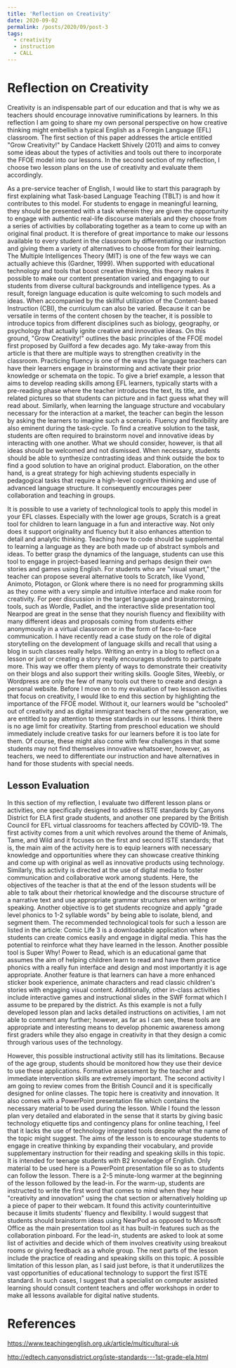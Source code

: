 ```yaml
---
title: 'Reflection on Creativity'
date: 2020-09-02
permalink: /posts/2020/09/post-3
tags:
  - creativity
  - instruction
  - CALL
---
```


Reflection on Creativity
======
Creativity is an indispensable part of our education and that is why we as teachers should encourage innovative ruminifications by learners. In this reflection I am going to share my own personal perspective on how creative thinking might embellish a typical English as a Foregin Language (EFL) classroom. The first section of this paper addresses the article entitled "Grow Creativity!" by Candace Hackett Shively (2011) and aims to convey some ideas about the types of activities and tools out there to incorporate the FFOE model into our lessons. In the second section of my reflection, I choose two lesson plans on the use of creativity and evaluate them accordingly.

As a pre-service teacher of English, I would like to start this paragraph by first explaining what Task-based Language Teaching (TBLT) is and how it contributes to this model. For students to engage in meaningful learning, they should be presented with a task wherein they are given the opportunity to engage with authentic real-life discourse materials and they choose from a series of activities by collaborating together as a team to come up with an original final product. It is therefore of great importance to make our lessons available to every student in the classroom by differentiating our instruction and giving them a variety of alternatives to choose from for their learning. The Multiple Intelligences Theory (MIT) is one of the few ways we can actually achieve this (Gardner, 1999). When supported with educational technology and tools that boost creative thinking, this theory makes it possible to make our content presentation varied and engaging to our students from diverse cultural backgrounds and intelligence types. As a result, foreign language education is quite welcoming to such models and ideas. When accompanied by the skillful utilization of the Content-based Instruction (CBI), the curriculum can also be varied. Because it can be versatile in terms of the content chosen by the teacher, it is possible to introduce topics from different disciplines such as biology, geography, or psychology that actually ignite creative and innovative ideas. On this ground, "Grow Creativity!" outlines the basic principles of the FFOE model first proposed by Guilford a few decades ago. My take-away from this article is that there are multiple ways to strengthen creativity in the classroom. Practicing fluency is one of the ways the language teachers can have their learners engage in brainstorming and activate their prior knowledge or schemata on the topic. To give a brief example, a lesson that aims to develop reading skills among EFL learners, typically starts with a pre-reading phase where the teacher introduces the text, its title, and related pictures so that students can picture and in fact guess what they will read about. Similarly, when learning the language structure and vocabulary necessary for the interaction at a market, the teacher can begin the lesson by asking the learners to imagine such a scenario. Fluency and flexibility are also eminent during the task-cycle. To find a creative solution to the task, students are often required to brainstorm novel and innovative ideas by interacting with one another. What we should consider, however, is that all ideas should be welcomed and not dismissed. When necessary, students should be able to synthesize contrasting ideas and think outside the box to find a good solution to have an original product. Elaboration, on the other hand, is a great strategy for high achieving students especially in pedagogical tasks that require a high-level cognitive thinking and use of advanced language structure. It consequently encourages peer collaboration and teaching in groups.

It is possible to use a variety of technological tools to apply this model in your EFL classes. Especially with the lower age groups, Scratch is a great tool for children to learn language in a fun and interactive way. Not only does it support originality and fluency but it also enhances attention to detail and analytic thinking. Teaching how to code should be supplemental to learning a language as they are both made up of abstract symbols and ideas. To better grasp the dynamics of the language, students can use this tool to engage in project-based learning and perhaps design their own stories and games using English. For students who are "visual smart," the teacher can propose several alternative tools to Scratch, like Vyond, Animoto, Plotagon, or Glonk where there is no need for programming skills as they come with a very simple and intuitive interface and make room for creativity. For peer discussion in the target language and brainstorming, tools, such as Wordle, Padlet, and the interactive slide presentation tool Nearpod are great in the sense that they nourish fluency and flexibility with many different ideas and proposals coming from students either anonymously in a virtual classroom or in the form of face-to-face communication. I have recently read a case study on the role of digital storytelling on the development of language skills and recall that using a blog in such classes really helps. Writing an entry in a blog to reflect on a lesson or just or creating a story really encourages students to participate more. This way we offer them plenty of ways to demonstrate their creativity on their blogs and also support their writing skills. Google Sites, Weebly, or Wordpress are only the few of many tools out there to create and design a personal website. Before I move on to my evaluation of two lesson activities that focus on creativity, I would like to end this section by highlighting the importance of the FFOE model. Without it, our learners would be "schooled" out of creativity and as digital immigrant teachers of the new generation, we are entitled to pay attention to these standards in our lessons. I think there is no age limit for creativity. Starting from preschool education we should immediately include creative tasks for our learners before it is too late for them. Of course, these might also come with few challenges in that some students may not find themselves innovative whatsoever, however, as teachers, we need to differentiate our instruction and have alternatives in hand for those students with special needs.

Lesson Evaluation
---------------
In this section of my reflection, I evaluate two different lesson plans or activities, one specifically designed to address ISTE standards by Canyons District for ELA first grade students, and another one prepared by the British Council for EFL virtual classrooms for teachers affected by COVID-19. The first activity comes from a unit which revolves around the theme of Animals, Tame, and Wild and it focuses on the first and second ISTE standards; that is, the main aim of the activity here is to equip learners with necessary knowledge and opportunities where they can showcase creative thinking and come up with original as well as innovative products using technology. Similarly, this activity is directed at the use of digital media to foster communication and collaborative work among students. Here, the objectives of the teacher is that at the end of the lesson students will be able to talk about their rhetorical knowledge and the discourse structure of a narrative text and use appropriate grammar structures when writing or speaking. Another objective is to get students recognize and apply "grade level phonics to 1-2 syllable words" by being able to isolate, blend, and segment them. The recommended technological tools for such a lesson are listed in the article: Comic Life 3 is a downloadable application where students can create comics easily and engage in digital media. This has the potential to reinforce what they have learned in the lesson. Another possible tool is Super Why! Power to Read, which is an educational game that assumes the aim of helping children learn to read and have them practice phonics with a really fun interface and design and most importantly it is age appropriate. Another feature is that learners can have a more enhanced sticker book experience, animate characters and read classic children's stories with engaging visual content. Additionally, other in-class activities include interactive games and instructional slides in the SWF format which I assume to be prepared by the district. As this example is not a fully developed lesson plan and lacks detailed instructions on activities, I am not able to comment any further; however, as far as I can see, these tools are appropriate and interesting means to develop phonemic awareness among first graders while they also engage in creativity in that they design a comic through various uses of the technology.

However, this possible instructional activity still has its limitations. Because of the age group, students should be monitored how they use their device to use these applications. Formative assessment by the teacher and immediate intervention skills are extremely important. The second activity I am going to review comes from the British Council and it is specifically designed for online classes. The topic here is creativity and innovation. It also comes with a PowerPoint presentation file which contains the necessary material to be used during the lesson. While I found the lesson plan very detailed and elaborated in the sense that it starts by giving basic technology etiquette tips and contingency plans for online teaching, I feel that it lacks the use of technology integrated tools despite what the name of the topic might suggest. The aims of the lesson is to encourage students to engage in creative thinking by expanding their vocabulary, and provide supplementary instruction for their reading and speaking skills in this topic. It is intended for teenage students with B2 knowledge of English. Only material to be used here is a PowerPoint presentation file so as to students can follow the lesson. There is a 2-5 minute-long warmer at the beginning of the lesson followed by the lead-in. For the warm-up, students are instructed to write the first word that comes to mind when they hear "creativity and innovation" using the chat section or alternatively holding up a piece of paper to their webcam. It found this activity counterintuitive because it limits students' fluency and flexibility. I would suggest that students should brainstorm ideas using NearPod as opposed to Microsoft Office as the main presentation tool as it has built-in features such as the collaboration pinboard. For the lead-in, students are asked to look at some list of activities and decide which of them involves creativity using breakout rooms or giving feedback as a whole group. The next parts of the lesson include the practice of reading and speaking skills on this topic. A possible limitation of this lesson plan, as I said just before, is that it underutilizes the vast opportunities of educational technology to support the first ISTE standard. In such cases, I suggest that a specialist on computer assisted learning should consult content teachers and offer workshops in order to make all lessons available for digital native students.

References
======
https://www.teachingenglish.org.uk/article/multicultural-uk

http://edtech.canyonsdistrict.org/iste-standards---1st-grade-ela.html